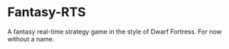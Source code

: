 Fantasy-RTS
===========

A fantasy real-time strategy game in the style of Dwarf Fortress. For now without a name.
